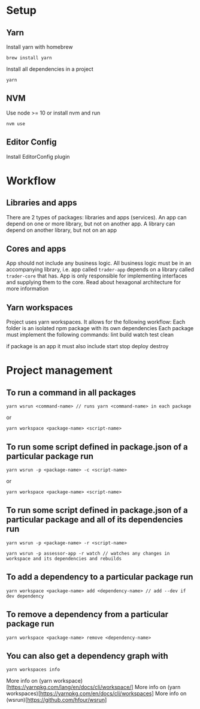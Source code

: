 # Setup

## Yarn
Install yarn with homebrew
```
brew install yarn
```

Install all dependencies in a project
```
yarn
```

## NVM

Use node >= 10 or install nvm and run

```
nvm use
```

## Editor Config

Install EditorConfig plugin


# Workflow
## Libraries and apps
There are 2 types of packages: libraries and apps (services). An app can depend on one or more library, but not on another app. A library can depend on another library, but not on an app

## Cores and apps
App should not include any business logic. All business logic must be in an accompanying library, i.e. app called `trader-app` depends on a library called `trader-core` that has. App is only responsible for implementing interfaces and supplying them to the core. Read about hexagonal architecture for more information

## Yarn workspaces
Project uses yarn workspaces. It allows for the following workflow:
Each folder is an isolated npm package with its own dependencies
Each package must implement the following commands:
lint
build
watch
test
clean

if package is an app it must also include 
start
stop
deploy
destroy

# Project management
## To run a command in all packages
```
yarn wsrun <command-name> // runs yarn <command-name> in each package
```
or
```
yarn workspace <package-name> <script-name>
```

## To run some script defined in package.json of a particular package run
```
yarn wsrun -p <package-name> -c <script-name>
```
or
```
yarn workspace <package-name> <script-name>
```

## To run some script defined in package.json of a particular package and all of its dependencies run
```
yarn wsrun -p <package-name> -r <script-name>
```
```
yarn wsrun -p assessor-app -r watch // watches any changes in workspace and its dependencies and rebuilds
```

## To add a dependency to a particular package run
```
yarn workspace <package-name> add <dependency-name> // add --dev if dev dependency
```

## To remove a dependency from a particular package run
```
yarn workspace <package-name> remove <dependency-name>
```

## You can also get a dependency graph with
```
yarn workspaces info
```

More info on (yarn workspace)[https://yarnpkg.com/lang/en/docs/cli/workspace/]
More info on (yarn workspaces)[https://yarnpkg.com/en/docs/cli/workspaces]
More info on (wsrun)[https://github.com/hfour/wsrun]

